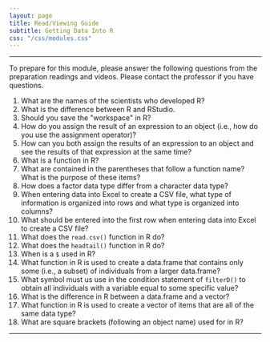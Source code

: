 ```yaml
---
layout: page
title: Read/Viewing Guide
subtitle: Getting Data Into R
css: "/css/modules.css"
---
```


----

<div class="alert alert-warning">
To prepare for this module, please answer the following questions from the preparation readings and videos. Please contact the professor if you have questions.
</div>

1. What are the names of the scientists who developed R?
1. What is the difference between R and RStudio.
1. Should you save the "workspace" in R?
1. How do you assign the result of an expression to an object (i.e., how do you use the assignment operator)?
1. How can you both assign the results of an expression to an object and see the results of that expression at the same time?
1. What is a function in R?
1. What are contained in the parentheses that follow a function name? What is the purpose of these items?
1. How does a factor data type differ from a character data type?
1. When entering data into Excel to create a CSV file, what type of information is organized into rows and what type is organized into columns?
1. What should be entered into the first row when entering data into Excel to create a CSV file?
1. What does the `read.csv()` function in R do?
1. What does the `headtail()` function in R do?
1. When is a `$` used in R?
1. What function in R is used to create a data.frame that contains only some (i.e., a subset) of individuals from a larger data.frame?
1. What symbol must us use in the condition statement of `filterD()` to obtain all individuals with a variable equal to some specific value?
1. What is the difference in R between a data.frame and a vector?
1. What function in R is used to create a vector of items that are all of the same data type?
1. What are square brackets (following an object name) used for in R?

----
